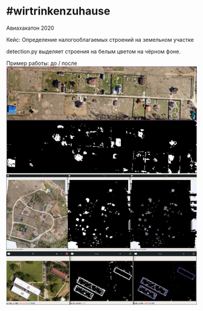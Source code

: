 # \#wirtrinkenzuhause
Авиахакатон 2020

Кейс: Определение налогооблагаемых строений на земельном участке

detection.py выделяет строения на белым цветом на чёрном фоне.

Пример работы: до / после ![](https://github.com/Artyom-Barsov/wirtrinkenzuhause/blob/master/images/detect.png?raw=true)
![](https://github.com/Artyom-Barsov/wirtrinkenzuhause/blob/master/images/detect2.png?raw=true)
![](https://github.com/Artyom-Barsov/wirtrinkenzuhause/blob/master/images/detect3.png?raw=true)

